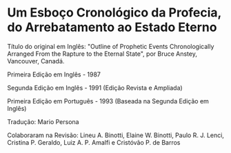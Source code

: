 # Um Esboço Cronológico da Profecia, do Arrebatamento ao Estado Eterno 

Título do original em Inglês: &quot;Outline of Prophetic Events Chronologically Arranged From the Rapture to the Eternal State&quot;, por Bruce Anstey, Vancouver, Canadá.

Primeira Edição em Inglês - 1987

Segunda Edição em Inglês - 1991 (Edição Revista e Ampliada)

Primeira Edição em Português - 1993 (Baseada na Segunda Edição em Inglês)

Tradução: Mario Persona

Colaboraram na Revisão: Lineu A. Binotti, Elaine W. Binotti, Paulo R. J. Lenci, Cristina P. Geraldo, Luiz A. P. Amalfi e Cristóvão P. de Barros


